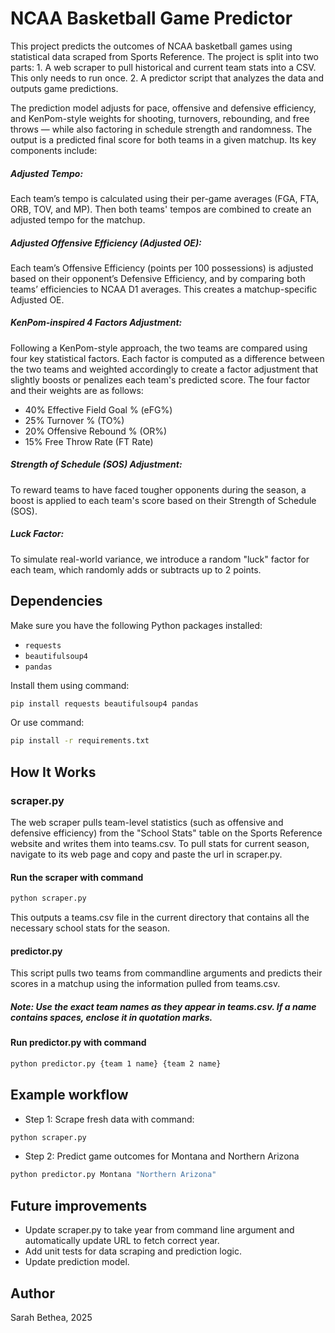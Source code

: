 # NCAA Basketball Game Predictor

This project predicts the outcomes of NCAA basketball games using statistical data scraped from Sports Reference. The project is split into two parts:
    1. A web scraper to pull historical and current team stats into a CSV. This only needs to run once. 
    2. A predictor script that analyzes the data and outputs game predictions.

The prediction model adjusts for pace, offensive and defensive efficiency, and KenPom-style weights for shooting, turnovers, rebounding, and free throws — while also factoring in schedule strength and randomness. The output is a predicted final score for both teams in a given matchup. Its key components include:
##### Adjusted Tempo:
Each team’s tempo is calculated using their per-game averages (FGA, FTA, ORB, TOV, and MP). Then both teams' tempos are combined to create an adjusted tempo for the matchup.
##### Adjusted Offensive Efficiency (Adjusted OE):
Each team’s Offensive Efficiency (points per 100 possessions) is adjusted based on their opponent’s Defensive Efficiency, and by comparing both teams’ efficiencies to NCAA D1 averages. This creates a matchup-specific Adjusted OE.
##### KenPom-inspired 4 Factors Adjustment:
Following a KenPom-style approach, the two teams are compared using four key statistical factors. Each factor is computed as a difference between the two teams and weighted accordingly to create a factor adjustment that slightly boosts or penalizes each team's predicted score. The four factor and their weights are as follows:
* 40% Effective Field Goal % (eFG%)
* 25% Turnover % (TO%)
* 20% Offensive Rebound % (OR%)
* 15% Free Throw Rate (FT Rate)
##### Strength of Schedule (SOS) Adjustment:
To reward teams to have faced tougher opponents during the season, a boost is applied to each team's score based on their Strength of Schedule (SOS).
##### Luck Factor:
To simulate real-world variance, we introduce a random "luck" factor for each team, which randomly adds or subtracts up to 2 points.

## Dependencies
Make sure you have the following Python packages installed:
- `requests`
- `beautifulsoup4`
- `pandas`

Install them using command:
```bash
pip install requests beautifulsoup4 pandas
```

Or use command:
```bash 
pip install -r requirements.txt
```

## How It Works
### scraper.py
The web scraper pulls team-level statistics (such as offensive and defensive efficiency) from the "School Stats" table
on the Sports Reference website and writes them into teams.csv. To pull stats for current season, navigate to its web page and copy and paste the url in scraper.py.

#### Run the scraper with command
```bash
python scraper.py
```

This outputs a teams.csv file in the current directory that contains all the necessary school stats for the season.

#### predictor.py
This script pulls two teams from commandline arguments and predicts their scores in a matchup using the information 
pulled from teams.csv. 
##### Note: Use the exact team names as they appear in teams.csv. If a name contains spaces, enclose it in quotation marks.

#### Run predictor.py with command
```bash
python predictor.py {team 1 name} {team 2 name}
```

## Example workflow
* Step 1: Scrape fresh data with command:
```bash
python scraper.py
```

* Step 2: Predict game outcomes for Montana and Northern Arizona
```bash
python predictor.py Montana "Northern Arizona"
```

## Future improvements
* Update scraper.py to take year from command line argument and automatically update URL to fetch correct year.
* Add unit tests for data scraping and prediction logic.
* Update prediction model. 

## Author
Sarah Bethea, 2025
